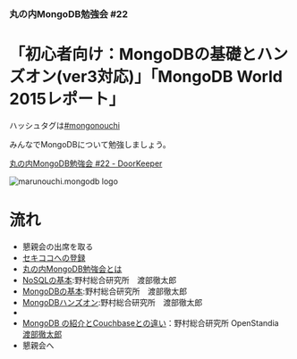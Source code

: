 ### 丸の内MongoDB勉強会 #22

# 「初心者向け：MongoDBの基礎とハンズオン(ver3対応)」「MongoDB World 2015レポート」

ハッシュタグは[#mongonouchi](https://twitter.com/search?q=%23mongonouchi&src=hash)

みんなでMongoDBについて勉強しましょう。

[丸の内MongoDB勉強会 #22 - DoorKeeper](https://mongonouchi.doorkeeper.jp/events/26940)

![marunouchi.mongodb logo](http://syokenz.github.com/marunouchi-mongodb/images/mongodb_logo.png)

# 流れ
* 懇親会の出席を取る
* [セキココへの登録](http://sekico.co/zaseki/454)
* [丸の内MongoDB勉強会とは](http://rinrin0108.github.io/slides/mongonouchi/#0)
* [NoSQLの基本]():野村総合研究所　渡部徹太郎
* [MongoDBの基本]():野村総合研究所　渡部徹太郎
* [MongoDBハンズオン](fetarodc/README.md):野村総合研究所　渡部徹太郎
* [MongoDB World 2015レポート]: MongoDB,Inc認定コンサルタント　鈴木逸平
* [MongoDB の紹介とCouchbaseとの違い](https://docs.google.com/spreadsheets/d/1uGWFfLpmL9NNxgW_jUQoYb67xSCezZqNtKmNGFee10E/pubhtml)：野村総合研究所 OpenStandia　[渡部徹太郎](https://twitter.com/fetarodc)
* 懇親会へ





